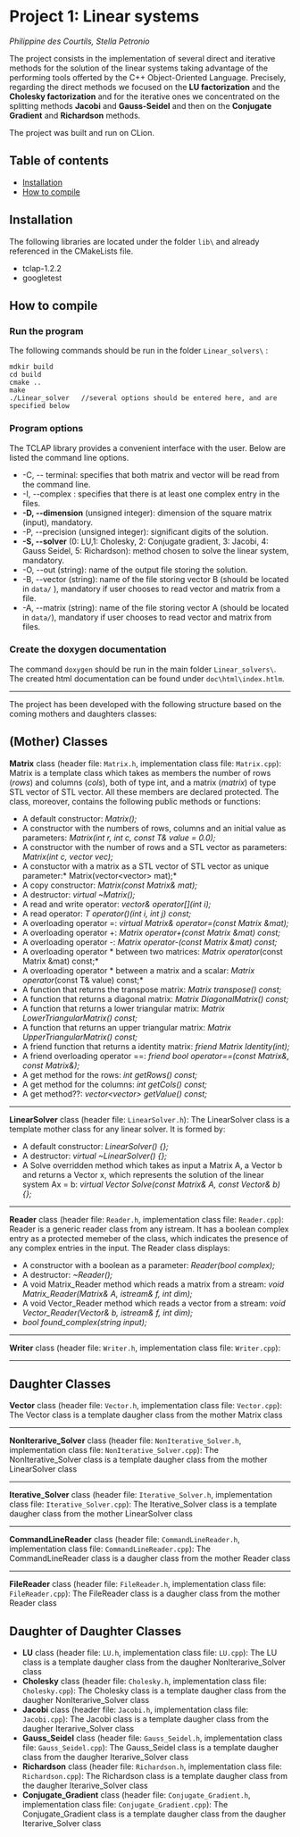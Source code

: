 # Project 1: Linear systems

*Philippine des Courtils, Stella Petronio*

The project consists in the implementation of several direct and iterative methods for the solution of the linear systems taking advantage of the performing tools offerted by the C++ Object-Oriented Language. Precisely, regarding the direct methods we focused on the **LU factorization** and the **Cholesky factorization** and for the iterative ones we concentrated on the splitting methods **Jacobi** and **Gauss-Seidel** and then on the **Conjugate Gradient** and **Richardson** methods.

The project was built and run on CLion. 

## Table of contents
* [Installation](#installation)
* [How to compile](#how-to-compile)

## Installation
The following libraries are located under the folder `lib\` and already referenced in the CMakeLists file. 
- tclap-1.2.2
- googletest

## How to compile 

### Run the program
The following commands should be run in the folder `Linear_solvers\` :
```
mdkir build
cd build
cmake ..
make
./Linear_solver   //several options should be entered here, and are specified below
```
### Program options
The TCLAP library provides a convenient interface with the user. Below are listed the command line options.

* -C, -- terminal: 
specifies that both matrix and vector will be read from the command line.
* -I, --complex : 
specifies that there is at least one complex entry in the files. 
* **-D, --dimension** (unsigned integer): 
dimension of the square matrix (input), mandatory.
* -P, --precision (unsigned integer): 
significant digits of the solution.
* **-S, --solver** (0: LU,1: Cholesky, 2: Conjugate gradient, 3: Jacobi, 4: Gauss Seidel, 5: Richardson):
method chosen to solve the linear system, mandatory.
* -O, --out (string): 
name of the output file storing the solution.
* -B, --vector (string): 
name of the file storing vector B (should be located in `data/` ), mandatory if user chooses to read vector and matrix from a file.
* -A, --matrix (string): 
name of the file storing vector A (should be located in `data/`), mandatory if user chooses to read vector and matrix from files.


### Create the doxygen documentation
The command `doxygen` should be run in the main folder `Linear_solvers\`. The created html documentation can be found under `doc\html\index.htlm`. 



--- 

The project has been developed with the following structure based on the coming mothers and daughters classes:

## (Mother) Classes
**Matrix** class (header file: `Matrix.h`, implementation class file: `Matrix.cpp`): Matrix is a template class which takes as members the number of rows (*rows*) and columns (*cols*), both of type int, and a matrix (*matrix*) of type STL vector of STL vector. All these members are declared protected.
The class, moreover, contains the following public methods or functions:
- A default constructor: *Matrix();*
- A constructor with the numbers of rows, columns and an initial value as parameters: *Matrix(int r, int c, const T& value = 0.0);*
- A constructor with the number of rows and a STL vector as parameters: *Matrix(int c, vector <T> vec);* 
- A constuctor with a matrix as a STL vector of STL vector as unique parameter:* Matrix(vector<vector<T>> mat);*
- A copy constructor: *Matrix(const Matrix<T>& mat);*
- A destructor: *virtual ~Matrix();* 
- A read and write operator: *vector<T>& operator[](int i);*
- A read operator: *T operator()(int i, int j) const;*
- A overloading operator =: *virtual Matrix<T>& operator=(const Matrix<T> &mat);*
- A overloading operator +: *Matrix<T> operator+(const Matrix<T> &mat) const;*
- A overloading operator -: *Matrix<T> operator-(const Matrix<T> &mat) const;*
- A overloading operator * between two matrices: *Matrix<T> operator*(const Matrix<T> &mat) const;*
- A overloading operator * between a matrix and a scalar: *Matrix<T> operator*(const T& value) const;*
- A function that returns the transpose matrix: *Matrix<T> transpose() const;*
- A function that returns a diagonal matrix: *Matrix<T> DiagonalMatrix() const;*
- A function that returns a lower triangular matrix: *Matrix<T> LowerTriangularMatrix() const;*
- A function that returns an upper triangular matrix: *Matrix<T> UpperTriangularMatrix() const;*
- A friend function that returns a identity matrix: *friend Matrix<R> Identity(int);* 
- A friend overloading operator ==: *friend bool operator==(const Matrix<R>&, const Matrix<R>&);*
- A get method for the rows: *int getRows() const;*
- A get method for the columns: *int getCols() const;*
- A get method??: *vector<vector<T>> getValue() const;*

 
  
--- 

**LinearSolver** class (header file: `LinearSolver.h`): The LinearSolver class is a template mother class for any linear solver. It is formed by:
- A default constructor: *LinearSolver() {};*
- A destructor: *virtual ~LinearSolver() {};*
- A Solve overridden method which takes as input a Matrix A, a Vector b and returns a Vector x, which represents the solution of the linear system Ax = b:  *virtual Vector<T> Solve(const Matrix<T>& A, const Vector<T>& b) {};*

---   

**Reader** class (header file: `Reader.h`, implementation class file: `Reader.cpp`): Reader is a generic reader class from any istream. It has a boolean complex entry as a protected memeber of the class, which indicates the presence of any complex entries in the input. The Reader class displays:
- A constructor with a boolean as a parameter: *Reader(bool complex);*
- A destructor: *~Reader();*
- A void Matrix_Reader method which reads a matrix from a stream: *void Matrix_Reader(Matrix<T>& A, istream& f, int dim);*
- A void Vector_Reader method which reads a vector from a stream: *void Vector_Reader(Vector<T>& b, istream& f, int dim);*
- *bool found_complex(string input);*

--- 

**Writer** class (header file: `Writer.h`, implementation class file: `Writer.cpp`):

--- 
  
## Daughter Classes
**Vector** class (header file: `Vector.h`, implementation class file: `Vector.cpp`): The Vector class is a template daugher class from the mother Matrix class

--- 

**NonIterarive_Solver** class (header file: `NonIterative_Solver.h`, implementation class file: `NonIterative_Solver.cpp`): The NonIterative_Solver class is a template daugher class from the mother LinearSolver class

--- 

**Iterative_Solver** class (header file: `Iterative_Solver.h`, implementation class file: `Iterative_Solver.cpp`):  The Iterative_Solver class is a template daugher class from the mother LinearSolver class

--- 

**CommandLineReader** class (header file: `CommandLineReader.h`, implementation class file: `CommandLineReader.cpp`):  The CommandLineReader class is a daugher class from the mother Reader class

--- 

**FileReader** class (header file: `FileReader.h`, implementation class file: `FileReader.cpp`):  The FileReader class is a daugher class from the mother Reader class

## Daughter of Daughter Classes
* **LU** class (header file: `LU.h`, implementation class file: `LU.cpp`): The LU class is a template daugher class from the daugher NonIterarive_Solver class
* **Cholesky** class (header file: `Cholesky.h`, implementation class file: `Cholesky.cpp`): The Cholesky class is a template daugher class from the daugher NonIterarive_Solver class
* **Jacobi** class (header file: `Jacobi.h`, implementation class file: `Jacobi.cpp`): The Jacobi class is a template daugher class from the daugher Iterarive_Solver class
* **Gauss_Seidel** class (header file: `Gauss_Seidel.h`, implementation class file: `Gauss_Seidel.cpp`): The Gauss_Seidel class is a template daugher class from the daugher Iterarive_Solver class
* **Richardson** class (header file: `Richardson.h`, implementation class file: `Richardson.cpp`): The Richardson class is a template daugher class from the daugher Iterarive_Solver class
* **Conjugate_Gradient** class (header file: `Conjugate_Gradient.h`, implementation class file: `Conjugate_Gradient.cpp`): The Conjugate_Gradient class is a template daugher class from the daugher Iterarive_Solver class







